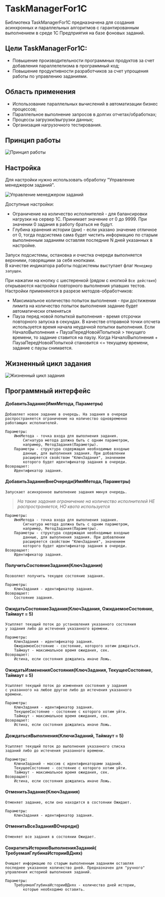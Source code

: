 # TaskManagerFor1C

Библиотека TaskManagerFor1C предназначена для создания асинхронных и параллельных алгоритмов с гарантированным выполнением в среде 1С Предприятия на базе фоновых заданий.

## Цели TaskManagerFor1C:

- Повышение производительности программных продуктов за счет добавления параллелелизма в программный код;
- Повышение продуктивности разработчиков за счет упрощения работы по управлению заданиями.

## Область применения

- Использование параллельных вычислений в автоматизации бизнес процессов;
- Параллельное выполнение запросов в долгих отчетах/обработках;
- Процессы загрузки/выгрузки данных;
- Организация нагрузочного тестирования.

## Принцип работы

![Принцип работы](http://habrastorage.org/files/5a9/1b4/cbd/5a91b4cbd08a427e939c578a228404ab.jpg)

## Настройка

Для настройки нужно использовать обработку "Управление менеджером заданий".

![Управление менеджером заданий](http://habrastorage.org/files/8cf/ca4/474/8cfca447435642a6b3d065d8c39fdc86.jpg "Настройки менеджера заданий")

Доступные настройки:

- Ограничение на количество исполнителей - для балансировки нагрузки на сервер 1С. Принимает значение от 0 до 9999. При значении 0 задания в работу браться не будут.
- Глубина хранения истории (дни) - если указано значение отличное от 0, тогда подсистема сама будет чистить информацию по старым выполненным заданиям оставляя последние N дней указанных в настройке.

Запуск подсистемы, остановка и очистка очереди выполняется верхними, говорящими за себя кнопками.  
В качестве индикатора работы подсистемы выступает флаг `Менеджер запущен`.

При нажатии на кнопку с шестеренкой (рядом с кнопкой `Все действия`) открываются настройки повторного выполнения упавших тестов. Настройки применяются в разрезе методов-обработчиков:
- Максимальное количество попыток выполнения - при достижении лимита на количество попыток выполнения задание будет автоматически отменяться
- Пауза перед новой попыткой выполнения - время отсрочки повторного запуска в секундах. В качестве отправной точки отсчета используется время начала неудачной попытки выполнения. Если НачалоВыполнения + ПаузаПередНовойПопыткой > текущего времени, то задание ставится на паузу. Когда НачалоВыполнения + ПаузаПередНовойПопыткой становится <= текущему времени, задание с паузы снимается.

## Жизненный цикл задания

![Жизненный цикл задания](http://habrastorage.org/files/ed3/7ea/ad2/ed37eaad2354433dae857376e8eef7a7.jpg)

## Программный интерфейс

#### ДобавитьЗадание(ИмяМетода, Параметры)

    Добавляет новое задание в очередь. На задания в очереди
    распространяется ограничение на количество одновременно
    работающих исполнителей.
     
	Параметры:
		ИмяМетода - точка входа для выполнения задания.
			Сигнатура метода должна быть с одним параметром,
			например, МетодЗадания(Параметры).
		Параметры - структура содержащая необходимые входные
			данные, для выполнения задания. При добавлении
			расширяется свойством "КлючЗадания", значением
			которого будет идентификатор задания в очереди.
	Возвращает:
		Идентификатор задания.

#### ДобавитьЗаданиеВнеОчереди(ИмяМетода, Параметры)

	Запускает асинхронное выполнение задания минуя очередь.
	
>*На такие задания ограничение на количество исполнителей НЕ распространяется, НО квота используется*

	Параметры:
		ИмяМетода - точка входа для выполнения задания.
			Сигнатура метода должна быть с одним параметром,
			например, МетодЗадания(Параметры).
		Параметры - структура содержащая необходимые входные
			данные, для выполнения задания. При добавлении
			расширяется свойством "КлючЗадания", значением
			которого будет идентификатор задания в очереди.
	Возвращает:
		Идентификатор задания.

#### ПолучитьСостояниеЗадания(КлючЗадания)

	Позволяет получить текущее состояние задания.
	
	Параметры:
		КлючЗадания - идентификатор задания.
	Возвращает:
		Состояние задания.

#### ОжидатьСостояниеЗадания(КлючЗадания, ОжидаемоеСостояние, Таймаут = 5)

	Усыпляет текущий поток до установления указанного состояния
	у задания либо до истечения указанного времени.
	
	Параметры:
		КлючЗадания - идентификатор задания.
		ОжидаемоеСостояние - состояние, которого хотим дождаться.
		Таймаут - максимальное время ожидания, сек.
	Возвращает:
		Истина, если состояния дождались иначе Ложь.

#### ОжидатьИзмененияСостояния(КлючЗадания, ТекущееСостояние, Таймаут = 5)

	Усыпляет текущий поток до изменения состояния у задания
	с указанного на любое другое либо до истечения указанного
	времени.
	
	Параметры:
		КлючЗадания - идентификатор задания.
		ТекущееСостояние - состояние с которого хотим уйти.
		Таймаут - максимальное время ожидания, сек.
	Возвращает:
		Истина, если состояния дождались иначе Ложь.

#### ДождатьсяВыполнения(КлючиЗаданий, Таймаут = 5)

	Усыпляет текущий поток до выполнения указанного списка
	заданий либо до истечения указанного времени.
	
	Параметры:
		КлючиЗаданий - массив с идентификаторами заданий.
		ТекущееСостояние - состояние с которого хотим уйти.
		Таймаут - максимальное время ожидания, сек.
	Возвращает:
		Истина, если состояния дождались иначе Ложь.

#### ОтменитьЗадание(КлючЗадания)

	Отменяет задание, если оно находится в состоянии Ожидает.
	
	Параметры:
		КлючЗадания - идентификатор задания.

#### ОтменитьВсеЗаданияВОчереди()

	Отменяет все задания в состоянии Ожидает.

#### СократитьИсториюВыполненияЗаданий( ТребуемаяГлубинаИсторииВДнях)

	Очищает информацию по старым выполненным заданиям оставляя
	последнее указанное количество дней. Предназначен для "ручного"
	управления историей выполнения заданий.
	
	Параметры:
		ТребуемаяГлубинаИсторииВДнях - количество дней истории,
			которые необходимо оставить.